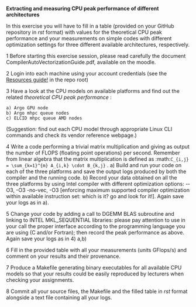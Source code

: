


**Extracting and measuring CPU peak performance of different architectures**

In this exercise you will have to fill in a table (provided on your GitHub repository in *rst* format) with values for the theoretical CPU peak performance and your measurements on simple codes with different optimization settings for three different available architectures, respectively.

1 Before starting this exercise session, please read carefully the document CompilerAutoVectorizationGuide.pdf, available on the moodle.

2 Login into each machine using your account credentials (see the [Resources guide!](README.md) in the repo root)

3 Have a look at the CPU models on available platforms and find out the related *theoretical CPU peak performance* :

	a) Argo GPU node 
	b) Argo mhpc queue nodes
	c) ELCID mhpc queue AMD nodes

  (Suggestion: find out each CPU model through appropriate Linux CLI commands and check its vendor reference webpage.)
 
4 Write a code performing a trivial matrix multiplication and giving as output the number of FLOPS (floating point operations) per second. Remember from linear algebra that the matrix multiplication is defined as :math:`C_{i,j} = \sum_{k=1}^{m} A_{i,k} \cdot B_{k,j}` .
		a) Build and run your code on each of the three platforms and save the output logs produced by both the compiler and the running code.
		b) Record your data obtained on all the three platforms by using Intel compiler with different optimization options: -­O3, ­-O3 ­-no­-vec, ­-O3 [enforcing maximum supported compiler optimization within available instruction set: which is it? go and look for it!]. Again save your logs as in a).

5 Change your code by adding a call to DGEMM BLAS subroutine and linking to INTEL MKL_SEQUENTIAL libraries: please pay attention to use in your call the proper interface according to the programming language you are using (C and/or Fortran); then record the peak performance as above. Again save your logs as in 4) a,b)

6 Fill in the provided table with all your measurements (units GFlops/s) and comment on your results and their provenance. 

7 Produce a Makefile generating binary executables for all available CPU models so that your results could be easily reproduced by lecturers when checking your assignments.

8 Commit all your source files, the Makefile and the filled table in *rst* format alongside a text file containing all your logs.
